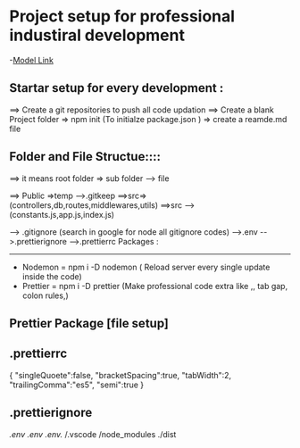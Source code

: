 # Project setup for professional industiral development

-[Model Link](https://app.eraser.io/workspace/YtPqZ1VogxGy1jzIDkzj?origin=share)

## Startar setup for every development :

==> Create a git repositories to push all code updation
==> Create a blank Project folder
=> npm init (To initialze package.json )
=> create a reamde.md file

## Folder and File Structue::::

==> it means root folder
=> sub folder
--> file

==> Public =>temp -->.gitkeep
==>src=>(controllers,db,routes,middlewares,utils)
==>src -->(constants.js,app.js,index.js)

--> .gitignore (search in google for node all gitignore codes)
-->.env
-->.prettierignore
-->.prettierrc
Packages :

---

- Nodemon = npm i -D nodemon ( Reload server every single update inside the code)
- Prettier = npm i -D prettier (Make professional code extra like ,, tab gap, colon rules,)

## Prettier Package [file setup]

## .prettierrc

{
"singleQuoete":false,
"bracketSpacing":true,
"tabWidth":2,
"trailingComma":"es5",
"semi":true
}

## .prettierignore

_.env
.env
.env._
/.vscode
/node_modules
./dist

